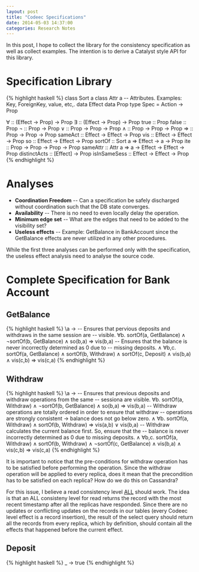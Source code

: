```yaml
---
layout: post
title: "Codeec Specifications"
date: 2014-05-03 14:37:00
categories: Research Notes
---
```


In this post, I hope to collect the library for the consistency specification
as well as collect examples. The intention is to derive a Catalyst style API
for this library.

# Specification Library

{% highlight haskell %}
class Sort a
class Attr a -- Attributes. Examples: Key, ForeignKey, value, etc,.
data Effect
data Prop
type Spec = Action -> Prop

∀            :: (Effect -> Prop) -> Prop
∃            :: (Effect -> Prop) -> Prop
true         :: Prop
false        :: Prop
¬            :: Prop -> Prop
∨            :: Prop -> Prop -> Prop
∧            :: Prop -> Prop -> Prop
⇒            :: Prop -> Prop -> Prop
sameAct      :: Effect -> Effect -> Prop
vis          :: Effect -> Effect -> Prop
so           :: Effect -> Effect -> Prop
sortOf       :: Sort a => Effect -> a -> Prop
ite          :: Prop -> Prop -> Prop -> Prop
sameAttr     :: Attr a => a -> Effect -> Effect -> Prop
distinctActs :: [Effect] -> Prop
isInSameSess :: Effect -> Effect -> Prop
{% endhighlight %}

# Analyses

* **Coordination Freedom** -- Can a specification be safely discharged without
  coordination such that the DB state converges.
* **Availability** -- There is no need to even locally delay the operation.
* **Minimum edge set** -- What are the edges that need to be added to the
  visibility set?
* **Useless effects** -- Example: GetBalance in BankAccount since the GetBalance
  effects are never utilized in any other procedures.

While the first three analyses can be performed only with the specification,
the useless effect analysis need to analyse the source code.

# Complete Specification for Bank Account

GetBalance
----------
{% highlight haskell %}
\a ->  -- Ensures that pervious deposits and withdraws in the same session are
       -- visible.
       ∀b. sortOf(a, GetBalance) ∧ ¬sortOf(b, GetBalance) ∧ so(b,a) ⇒ vis(b,a)
       -- Ensures that the balance is never incorrectly determined as 0 due to
       -- missing deposits.
       ∧ ∀b,c. sortOf(a, GetBalance) ∧ sortOf(b, Withdraw) ∧ sortOf(c, Deposit) ∧ vis(b,a) ∧ vis(c,b) ⇒ vis(c,a)
{% endhighlight %}

Withdraw
--------
{% highlight haskell %}
\a ->  -- Ensures that previous deposits and withdraw operations from the same
       -- sessiona are visible.
       ∀b. sortOf(a, Withdraw) ∧ ¬sortOf(b, GetBalance) ∧ so(b,a) ⇒ vis(b,a)
       -- Withdraw operations are totally ordered in order to ensure that withdraw
       -- operations are strongly consistent -> balance does not go below zero.
       ∧ ∀b. sortOf(a, Withdraw) ∧ sortOf(b, Withdraw) ⇒ vis(a,b) ∨ vis(b,a)
       -- Withdraw calculates the current balance first. So, ensure that the
       -- balance is never incorrectly determined as 0 due to missing deposits.
       ∧ ∀b,c. sortOf(a, Withdraw) ∧ sortOf(b, Withdraw) ∧ ¬sortOf(c, GetBalance) ∧ vis(b,a) ∧ vis(c,b) ⇒ vis(c,a)
{% endhighlight %}

It is important to notice that the pre-conditions for withdraw operation has to
be satisfied before performing the operation. Since the withdraw operation will
be applied to every replica, does it mean that the precondition has to be
satisfied on each replica? How do we do this on Cassandra?

For this issue, I believe a read consistency level [ALL][CassandraConsistency]
should work. The idea is that an ALL consisteny level for read returns the
record with the most recent timestamp after all the replicas have responded.
Since there are no updates or conflicting updates on the records in our tables
(every Codeec level effect is a record insertion), the result of the select
query should return all the records from every replica, which by definition,
should contain all the effects that happened before the current effect.

Deposit
-------
{% highlight haskell %}
\_ -> true
{% endhighlight %}

[CassandraConsistency]: http://www.datastax.com/docs/1.1/dml/data_consistency
